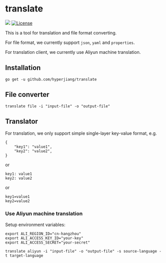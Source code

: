 # translate

[![](https://goreportcard.com/badge/github.com/hyperjiang/translate)](https://goreportcard.com/report/github.com/hyperjiang/translate)
[![License](https://img.shields.io/github/license/hyperjiang/translate.svg)](https://github.com/hyperjiang/translate)

This is a tool for translation and file format converting.

For file format, we currently support `json`, `yaml` and `properties`.

For translation client, we currently use Aliyun machine translation.

## Installation

```
go get -u github.com/hyperjiang/translate
```

## File converter

```
translate file -i "input-file" -o "output-file"
```

## Translator

For translation, we only support simple single-layer key-value format, e.g.

```
{
    "key1": "value1",
    "key2": "value2",
}
```

or

```
key1: value1
key2: value2
```

or

```
key1=value1
key2=value2
```

### Use Aliyun machine translation

Setup environment variables:

```
export ALI_REGION_ID="cn-hangzhou"
export ALI_ACCESS_KEY_ID="your-key"
export ALI_ACCESS_SECRET="your-secret"
```

```
translate aliyun -i "input-file" -o "output-file" -s source-language -t target-language
```
